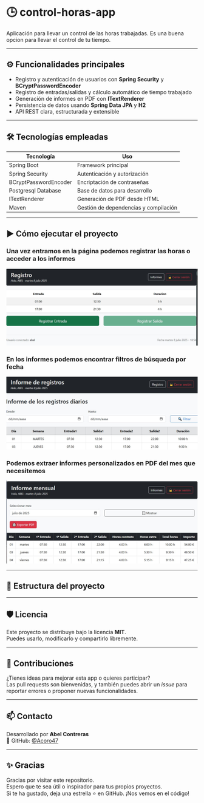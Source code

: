 # 🕒 control-horas-app

Aplicación para llevar un control de las horas trabajadas.
Es una buena opcion para llevar el control de tu tiempo.

---

## ⚙️ Funcionalidades principales

- Registro y autenticación de usuarios con **Spring Security** y **BCryptPasswordEncoder**
- Registro de entradas/salidas y cálculo automático de tiempo trabajado
- Generación de informes en PDF con **ITextRenderer**
- Persistencia de datos usando **Spring Data JPA** y **H2**
- API REST clara, estructurada y extensible

---

## 🛠️ Tecnologías empleadas

| Tecnología           | Uso                                  |
|----------------------|---------------------------------------|
| Spring Boot          | Framework principal                   |
| Spring Security      | Autenticación y autorización          |
| BCryptPasswordEncoder| Encriptación de contraseñas           |
| Postgresql Database  | Base de datos para desarrollo         |
| ITextRenderer        | Generación de PDF desde HTML          |
| Maven                | Gestión de dependencias y compilación |

---

## ▶️ Cómo ejecutar el proyecto

### Una vez entramos en la página podemos registrar las horas o acceder a los informes

![Registramos las horas de entrada y salida](img/inicio.jpg)

### En los informes podemos encontrar filtros de búsqueda por fecha

![Podemos ver desde la fecha que queramos](img/informes.jpg)

### Podemos extraer informes personalizados en PDF del mes que necesitemos

![Podemos descargar los informes en PDF](img/pdf.jpg)

---

## 📂 Estructura del proyecto
---

## 🛡️ Licencia

Este proyecto se distribuye bajo la licencia **MIT**.  
Puedes usarlo, modificarlo y compartirlo libremente.

---

## 🤝 Contribuciones

¿Tienes ideas para mejorar esta app o quieres participar?  
Las pull requests son bienvenidas, y también puedes abrir un *issue* para reportar errores o proponer nuevas funcionalidades.

---

## 📫 Contacto

Desarrollado por **Abel Contreras**  
🔗 GitHub: [@Acoro47](https://github.com/Acoro47)

---

## ✨ Gracias

Gracias por visitar este repositorio.  
Espero que te sea útil o inspirador para tus propios proyectos.  
Si te ha gustado, deja una estrella ⭐ en GitHub. ¡Nos vemos en el código!
